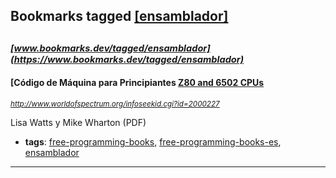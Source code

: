 ## Bookmarks tagged [[ensamblador]](https://www.bookmarks.dev?q=[ensamblador])

_<sup><sup>[www.bookmarks.dev/tagged/ensamblador](https://www.bookmarks.dev/tagged/ensamblador)</sup></sup>_
---
#### [Código de Máquina para Principiantes [Z80 and 6502 CPUs](http://www.worldofspectrum.org/infoseekid.cgi?id=2000227)
_<sup>http://www.worldofspectrum.org/infoseekid.cgi?id=2000227</sup>_

Lisa Watts y Mike Wharton (PDF)
* **tags**: [free-programming-books](../tagged/free-programming-books.md), [free-programming-books-es](../tagged/free-programming-books-es.md), [ensamblador](../tagged/ensamblador.md)
---
